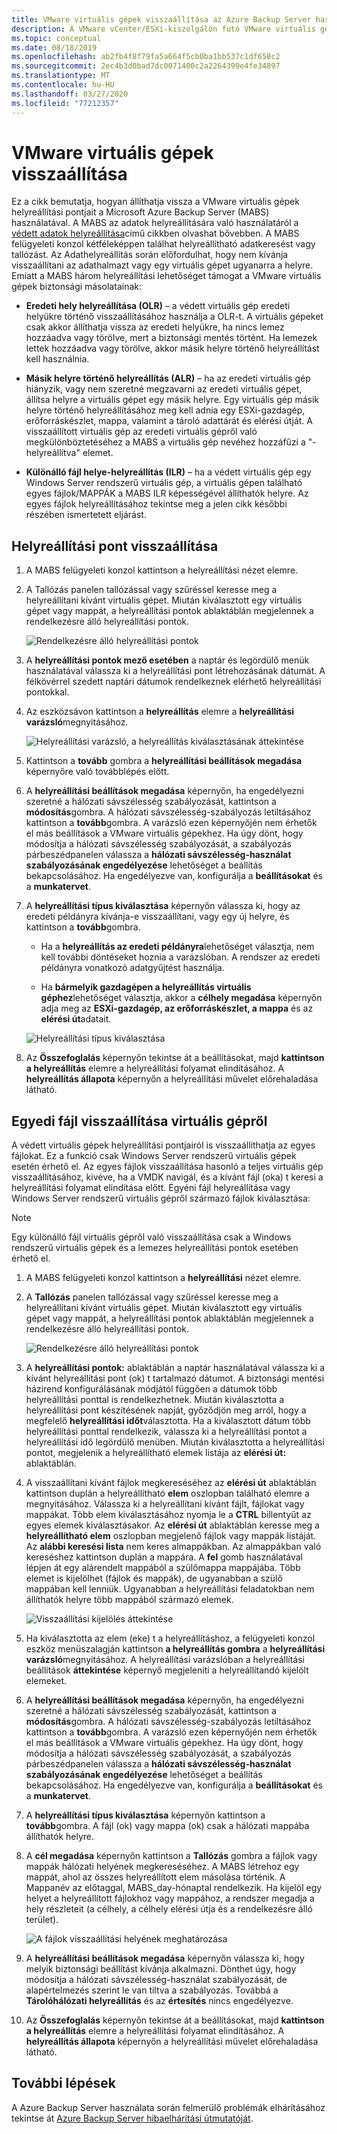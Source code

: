 ```yaml
---
title: VMware virtuális gépek visszaállítása az Azure Backup Server használatával
description: A VMware vCenter/ESXi-kiszolgálón futó VMware virtuális gépek visszaállításához használja a Azure Backup Server (MABS) szolgáltatást.
ms.topic: conceptual
ms.date: 08/18/2019
ms.openlocfilehash: ab2fb4f8f79fa5a664f5cb0ba1bb537c1df658c2
ms.sourcegitcommit: 2ec4b3d0bad7dc0071400c2a2264399e4fe34897
ms.translationtype: MT
ms.contentlocale: hu-HU
ms.lasthandoff: 03/27/2020
ms.locfileid: "77212357"
---
```

# <a name="restore-vmware-virtual-machines"></a>VMware virtuális gépek visszaállítása

Ez a cikk bemutatja, hogyan állíthatja vissza a VMware virtuális gépek helyreállítási pontjait a Microsoft Azure Backup Server (MABS) használatával. A MABS az adatok helyreállítására való használatáról a [védett adatok helyreállítása](https://docs.microsoft.com/azure/backup/backup-azure-alternate-dpm-server)című cikkben olvashat bővebben. A MABS felügyeleti konzol kétféleképpen találhat helyreállítható adatkeresést vagy tallózást. Az Adathelyreállítás során előfordulhat, hogy nem kívánja visszaállítani az adathalmazt vagy egy virtuális gépet ugyanarra a helyre. Emiatt a MABS három helyreállítási lehetőséget támogat a VMware virtuális gépek biztonsági másolatainak:

* **Eredeti hely helyreállítása (OLR)** – a védett virtuális gép eredeti helyükre történő visszaállításához használja a OLR-t. A virtuális gépeket csak akkor állíthatja vissza az eredeti helyükre, ha nincs lemez hozzáadva vagy törölve, mert a biztonsági mentés történt. Ha lemezek lettek hozzáadva vagy törölve, akkor másik helyre történő helyreállítást kell használnia.

* **Másik helyre történő helyreállítás (ALR)** – ha az eredeti virtuális gép hiányzik, vagy nem szeretné megzavarni az eredeti virtuális gépet, állítsa helyre a virtuális gépet egy másik helyre. Egy virtuális gép másik helyre történő helyreállításához meg kell adnia egy ESXi-gazdagép, erőforráskészlet, mappa, valamint a tároló adattárát és elérési útját. A visszaállított virtuális gép az eredeti virtuális gépről való megkülönböztetéséhez a MABS a virtuális gép nevéhez hozzáfűzi a "-helyreállítva" elemet.

* **Különálló fájl helye-helyreállítás (ILR)** – ha a védett virtuális gép egy Windows Server rendszerű virtuális gép, a virtuális gépen található egyes fájlok/MAPPÁK a MABS ILR képességével állíthatók helyre. Az egyes fájlok helyreállításához tekintse meg a jelen cikk későbbi részében ismertetett eljárást.

## <a name="restore-a-recovery-point"></a>Helyreállítási pont visszaállítása

1. A MABS felügyeleti konzol kattintson a helyreállítási nézet elemre.

2. A Tallózás panelen tallózással vagy szűréssel keresse meg a helyreállítani kívánt virtuális gépet. Miután kiválasztott egy virtuális gépet vagy mappát, a helyreállítási pontok ablaktáblán megjelennek a rendelkezésre álló helyreállítási pontok.

    ![Rendelkezésre álló helyreállítási pontok](./media/restore-azure-backup-server-vmware/recovery-points.png)

3. A **helyreállítási pontok mező esetében** a naptár és legördülő menük használatával válassza ki a helyreállítási pont létrehozásának dátumát. A félkövérrel szedett naptári dátumok rendelkeznek elérhető helyreállítási pontokkal.

4. Az eszközsávon kattintson a **helyreállítás** elemre a **helyreállítási varázsló**megnyitásához.

    ![Helyreállítási varázsló, a helyreállítás kiválasztásának áttekintése](./media/restore-azure-backup-server-vmware/recovery-wizard.png)

5. Kattintson a **tovább** gombra a **helyreállítási beállítások megadása** képernyőre való továbblépés előtt.

6. A **helyreállítási beállítások megadása** képernyőn, ha engedélyezni szeretné a hálózati sávszélesség szabályozását, kattintson a **módosítás**gombra. A hálózati sávszélesség-szabályozás letiltásához kattintson a **tovább**gombra. A varázsló ezen képernyőjén nem érhetők el más beállítások a VMware virtuális gépekhez. Ha úgy dönt, hogy módosítja a hálózati sávszélesség szabályozását, a szabályozás párbeszédpanelen válassza a **hálózati sávszélesség-használat szabályozásának engedélyezése** lehetőséget a beállítás bekapcsolásához. Ha engedélyezve van, konfigurálja a **beállításokat** és a **munkatervet**.

7. A **helyreállítási típus kiválasztása** képernyőn válassza ki, hogy az eredeti példányra kívánja-e visszaállítani, vagy egy új helyre, és kattintson a **tovább**gombra.

     * Ha a **helyreállítás az eredeti példányra**lehetőséget választja, nem kell további döntéseket hoznia a varázslóban. A rendszer az eredeti példányra vonatkozó adatgyűjtést használja.

     * Ha **bármelyik gazdagépen a helyreállítás virtuális géphez**lehetőséget választja, akkor a **célhely megadása** képernyőn adja meg az **ESXi-gazdagép, az erőforráskészlet, a mappa** és az **elérési út**adatait.

      ![Helyreállítási típus kiválasztása](./media/restore-azure-backup-server-vmware/recovery-type.png)

8. Az **Összefoglalás** képernyőn tekintse át a beállításokat, majd **kattintson a helyreállítás** elemre a helyreállítási folyamat elindításához. A **helyreállítás állapota** képernyőn a helyreállítási művelet előrehaladása látható.

## <a name="restore-an-individual-file-from-a-vm"></a>Egyedi fájl visszaállítása virtuális gépről

A védett virtuális gépek helyreállítási pontjairól is visszaállíthatja az egyes fájlokat. Ez a funkció csak Windows Server rendszerű virtuális gépek esetén érhető el. Az egyes fájlok visszaállítása hasonló a teljes virtuális gép visszaállításához, kivéve, ha a VMDK navigál, és a kívánt fájl (oka) t keresi a helyreállítási folyamat elindítása előtt. Egyéni fájl helyreállítása vagy Windows Server rendszerű virtuális gépről származó fájlok kiválasztása:

>[!NOTE]
>Egy különálló fájl virtuális gépről való visszaállítása csak a Windows rendszerű virtuális gépek és a lemezes helyreállítási pontok esetében érhető el.

1. A MABS felügyeleti konzol kattintson a **helyreállítási** nézet elemre.

2. A **Tallózás** panelen tallózással vagy szűréssel keresse meg a helyreállítani kívánt virtuális gépet. Miután kiválasztott egy virtuális gépet vagy mappát, a helyreállítási pontok ablaktáblán megjelennek a rendelkezésre álló helyreállítási pontok.

    ![Rendelkezésre álló helyreállítási pontok](./media/restore-azure-backup-server-vmware/vmware-rp-disk.png)

3. A **helyreállítási pontok:** ablaktáblán a naptár használatával válassza ki a kívánt helyreállítási pont (ok) t tartalmazó dátumot. A biztonsági mentési házirend konfigurálásának módjától függően a dátumok több helyreállítási ponttal is rendelkezhetnek. Miután kiválasztotta a helyreállítási pont készítésének napját, győződjön meg arról, hogy a megfelelő **helyreállítási időt**választotta. Ha a kiválasztott dátum több helyreállítási ponttal rendelkezik, válassza ki a helyreállítási pontot a helyreállítási idő legördülő menüben. Miután kiválasztotta a helyreállítási pontot, megjelenik a helyreállítható elemek listája az **elérési út:** ablaktáblán.

4. A visszaállítani kívánt fájlok megkereséséhez az **elérési út** ablaktáblán kattintson duplán a helyreállítható **elem** oszlopban található elemre a megnyitásához. Válassza ki a helyreállítani kívánt fájlt, fájlokat vagy mappákat. Több elem kiválasztásához nyomja le a **CTRL** billentyűt az egyes elemek kiválasztásakor. Az **elérési út** ablaktáblán keresse meg a **helyreállítható elem** oszlopban megjelenő fájlok vagy mappák listáját. Az **alábbi keresési lista** nem keres almappákban. Az almappákban való kereséshez kattintson duplán a mappára. A **fel** gomb használatával lépjen át egy alárendelt mappából a szülőmappa mappájába. Több elemet is kijelölhet (fájlok és mappák), de ugyanabban a szülő mappában kell lenniük. Ugyanabban a helyreállítási feladatokban nem állíthatók helyre több mappából származó elemek.

    ![Visszaállítási kijelölés áttekintése](./media/restore-azure-backup-server-vmware/vmware-rp-disk-ilr-2.png)

5. Ha kiválasztotta az elem (eke) t a helyreállításhoz, a felügyeleti konzol eszköz menüszalagján kattintson **a helyreállítás gombra** a **helyreállítási varázsló**megnyitásához. A helyreállítási varázslóban a helyreállítási beállítások **áttekintése** képernyő megjeleníti a helyreállítandó kijelölt elemeket.

6. A **helyreállítási beállítások megadása** képernyőn, ha engedélyezni szeretné a hálózati sávszélesség szabályozását, kattintson a **módosítás**gombra. A hálózati sávszélesség-szabályozás letiltásához kattintson a **tovább**gombra. A varázsló ezen képernyőjén nem érhetők el más beállítások a VMware virtuális gépekhez. Ha úgy dönt, hogy módosítja a hálózati sávszélesség szabályozását, a szabályozás párbeszédpanelen válassza a **hálózati sávszélesség-használat szabályozásának engedélyezése** lehetőséget a beállítás bekapcsolásához. Ha engedélyezve van, konfigurálja a **beállításokat** és a **munkatervet**.
7. A **helyreállítási típus kiválasztása** képernyőn kattintson a **tovább**gombra. A fájl (ok) vagy mappa (ok) csak a hálózati mappába állíthatók helyre.
8. A **cél megadása** képernyőn kattintson a **Tallózás** gombra a fájlok vagy mappák hálózati helyének megkereséséhez. A MABS létrehoz egy mappát, ahol az összes helyreállított elem másolása történik. A Mappanév az előtaggal, MABS_day-hónaptal rendelkezik. Ha kijelöl egy helyet a helyreállított fájlokhoz vagy mappához, a rendszer megadja a hely részleteit (a célhely, a célhely elérési útja és a rendelkezésre álló terület).

    ![A fájlok visszaállítási helyének meghatározása](./media/restore-azure-backup-server-vmware/specify-destination.png)

9. A **helyreállítási beállítások megadása** képernyőn válassza ki, hogy melyik biztonsági beállítást kívánja alkalmazni. Dönthet úgy, hogy módosítja a hálózati sávszélesség-használat szabályozását, de alapértelmezés szerint le van tiltva a szabályozás. Továbbá a **Tárolóhálózati helyreállítás** és az **értesítés** nincs engedélyezve.
10. Az **Összefoglalás** képernyőn tekintse át a beállításokat, majd **kattintson a helyreállítás** elemre a helyreállítási folyamat elindításához. A **helyreállítás állapota** képernyőn a helyreállítási művelet előrehaladása látható.

## <a name="next-steps"></a>További lépések

A Azure Backup Server használata során felmerülő problémák elhárításához tekintse át [Azure Backup Server hibaelhárítási útmutatóját](./backup-azure-mabs-troubleshoot.md).
